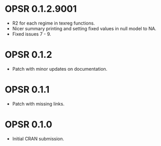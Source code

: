 # OPSR 0.1.2.9001

* R2 for each regime in texreg functions.
* Nicer summary printing and setting fixed values in null model to NA.
* Fixed issues 7 - 9.

# OPSR 0.1.2

* Patch with minor updates on documentation.

# OPSR 0.1.1

* Patch with missing links.

# OPSR 0.1.0

* Initial CRAN submission.
